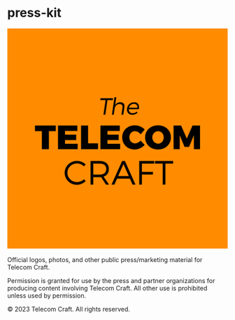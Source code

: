 # press-kit

![Telecom Craft Logo](https://github.com/telecomcraft/press-kit/blob/main/Telecom%20Craft%20Logo%20Square.svg)

Official logos, photos, and other public press/marketing material for Telecom Craft.

Permission is granted for use by the press and partner organizations for producing content involving Telecom Craft. All other use is prohibited unless used by permission.

&copy; 2023 Telecom Craft. All rights reserved.
